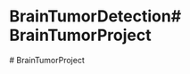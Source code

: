 # BrainTumorDetection#   B r a i n T u m o r P r o j e c t  
 #   B r a i n T u m o r P r o j e c t  
 